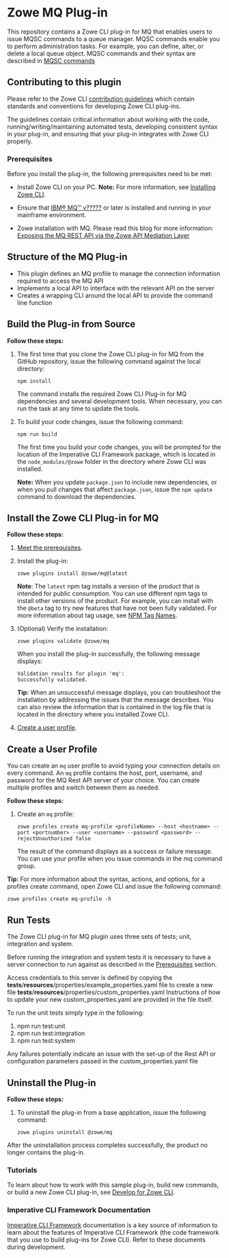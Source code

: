 # Zowe MQ Plug-in
This repository contains a Zowe CLI plug-in for MQ that enables users to issue MQSC commands to a queue manager. 
MQSC commands enable you to perform administration tasks. For example, you can define, alter, or delete a local queue object. MQSC commands and their syntax are described in [MQSC commands](https://www.ibm.com/support/knowledgecenter/en/SSFKSJ_9.0.0/com.ibm.mq.ref.adm.doc/q085130_.htm) 

## Contributing to this plugin 
Please refer to the Zowe CLI [contribution guidelines](CONTRIBUTING.md) which contain standards and conventions for developing Zowe CLI plug-ins. 

The guidelines contain critical information about working with the code, running/writing/maintaining automated tests, developing consistent syntax in your plug-in, and ensuring that your plug-in integrates with Zowe CLI properly.

### Prerequisites
Before you install the plug-in, the following prerequisites need to be met:
* Install Zowe CLI on your PC.
   **Note:** For more information, see [Installing Zowe CLI](https://zowe.github.io/docs-site/latest/user-guide/cli-installcli.html).

* Ensure that [IBM® MQ™ v?????](https://www.ibm.com/support/knowledgecenter/en/) or later is installed and running in your mainframe environment.

* Zowe installation with MQ. Please read this blog for more information: [Exposing the MQ REST API via the Zowe API Mediation Layer](https://developer.ibm.com/messaging/2019/05/17/exposing-the-mq-rest-api-via-the-zowe-api-mediation-layer/)

## Structure of the MQ Plug-in
- This plugin defines an MQ profile to manage the connection information required to access the MQ API
- Implements a local API to interface with the relevant API on the server
- Creates a wrapping CLI around the local API to provide the command line function

## Build the Plug-in from Source
**Follow these steps:**
1. The first time that you clone the Zowe CLI plug-in for MQ from the GitHub repository, issue the following command against the local directory:

    ```
    npm install
    ```
    The command installs the required Zowe CLI Plug-in for MQ dependencies and several development tools. When necessary, you can run the task at any time to update the tools.

2. To build your code changes, issue the following command:

    ```
    npm run build
    ```

    The first time you build your code changes, you will be prompted for the location of the Imperative CLI Framework package, which is located in the `node_modules/@zowe` folder in the directory where Zowe CLI was installed.

    **Note:** When you update `package.json` to include new dependencies, or when you pull changes that affect `package.json`, issue the `npm update` command to download the dependencies.

## Install the Zowe CLI Plug-in for MQ

**Follow these steps:**

1.  [Meet the prerequisites](#prerequisites).

2.  Install the plug-in:
    ```
    zowe plugins install @zowe/mq@latest
    ``` 
    
    **Note**: The `latest` npm tag installs a version of the product that is intended for public consumption. You can use different npm tags to install other versions of the product. For example, you can install with the `@beta` tag to try new features that have not been fully validated. For more information about tag usage, see [NPM Tag Names](https://github.com/zowe/zowe-cli/blob/master/docs/MaintainerVersioning.md#npm-tag-names).
    
3.  (Optional) Verify the installation:
    ```
    zowe plugins validate @zowe/mq
    ```
    When you install the plug-in successfully, the following message displays:
    ```
    Validation results for plugin 'mq':
    Successfully validated.
    ``` 
    **Tip:** When an unsuccessful message displays, you can troubleshoot the installation by addressing the issues that the message describes. You can also review the information that is contained in the log file that is located in the directory where you installed Zowe CLI.  

4.  [Create a user profile](#create-a-user-profile).

## Create a User Profile
You can create an `mq` user profile to avoid typing your connection details on every command. An `mq` profile contains the host, port, username, and password for the MQ Rest API server of your choice. You can create multiple profiles and switch between them as needed.

**Follow these steps:**
1.  Create an `mq` profile: 
    ```
    zowe profiles create mq-profile <profileName> --host <hostname> --port <portnumber> --user <username> --password <password> --rejectUnauthorized false

    ```
    The result of the command displays as a success or failure message. You can use your profile when you issue commands in the mq command group.

**Tip:** For more information about the syntax, actions, and options, for a profiles create command, open Zowe CLI and issue the following command:

```
zowe profiles create mq-profile -h
```

## Run Tests
The Zowe CLI plug-in for MQ plugin uses three sets of tests; unit, integration and system.

Before running the integration and system tests it is necessary to have a server connection to run against as described in the [Prerequisites](#prerequisites) section.

Access credentials to this server is defined by copying the __tests__/__resources__/properties/example_properties.yaml file to create a new file __tests__/__resources__/properties/custom_properties.yaml
Instructions of how to update your new custom_properties.yaml are provided in the file itself.

 To run the unit tests simply type in the following:
1. npm run test:unit
2. npm run test:integration
3. npm run test:system

Any failures potentially indicate an issue with the set-up of the Rest API or configuration parameters passed in the custom_properties.yaml file

## Uninstall the Plug-in

**Follow these steps:**
1.  To uninstall the plug-in from a base application, issue the following command:
    ```
    zowe plugins uninstall @zowe/mq
    ```
After the uninstallation process completes successfully, the product no longer contains the plug-in. 


### Tutorials
To learn about how to work with this sample plug-in, build new commands, or build a new Zowe CLI plug-in, see [Develop for Zowe CLI](https://zowe.github.io/docs-site/latest/extend/extend-cli/cli-devTutorials.html).

### Imperative CLI Framework Documentation
[Imperative CLI Framework](https://github.com/zowe/imperative/wiki) documentation is a key source of information to learn about the features of Imperative CLI Framework (the code framework that you use to build plug-ins for Zowe CLI). Refer to these documents during development. 


